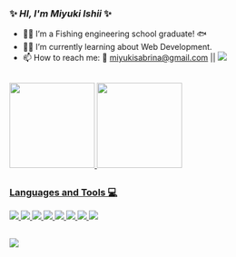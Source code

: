 ### ✨ _HI, I'm Miyuki Ishii_ ✨

- 👩‍🎓 I’m a Fishing engineering school graduate! 🐟
- 👩‍💻 I’m currently learning about Web Development.
- 📫 How to reach me: 📧 miyukisabrina@gmail.com || <a href="https://www.linkedin.com/in/miyuki-ishii-70156b235/" target="_blank"><img src="https://img.shields.io/badge/-LinkedIn-%230077B5?style=for-the-badge&logo=linkedin&logoColor=white" target="_blank"></a> 

##

<div>
  <a href="https://github.com/miyukishii">
  <img height="150em" src="https://github-readme-stats.vercel.app/api?username=miyukishii&show_icons=true&theme=merko&include_all_commits=true&count_private=true"/>
  <img height="150em" src="https://github-readme-stats.vercel.app/api/top-langs/?username=miyukishii&layout=compact&langs_count=7&theme=merko"/>
</div>

##
  
### Languages and Tools 💻
  
 <div>
    <img src="https://img.shields.io/badge/JavaScript-323330?style=for-the-badge&logo=javascript&logoColor=F7DF1E"/>
    <img src="https://img.shields.io/badge/React-20232A?style=for-the-badge&logo=react&logoColor=61DAFB"/>
    <img src="https://img.shields.io/badge/Redux-593D88?style=for-the-badge&logo=redux&logoColor=white"/>
    <img src="https://img.shields.io/badge/Jest-323330?style=for-the-badge&logo=Jest&logoColor=white"/>
    <img src="https://img.shields.io/badge/testing%20library-323330?style=for-the-badge&logo=testing-library&logoColor=red"/>
    <img src="https://img.shields.io/badge/HTML5-E34F26?style=for-the-badge&logo=html5&logoColor=white"/>
    <img src="https://img.shields.io/badge/CSS3-1572B6?style=for-the-badge&logo=css3&logoColor=white"/>
    <img src="https://img.shields.io/badge/Figma-F24E1E?style=for-the-badge&logo=figma&logoColor=white"/>
 </div>
  
 ##
 ![](https://komarev.com/ghpvc/?username=miyukishii&color=yellowgreen)
 
